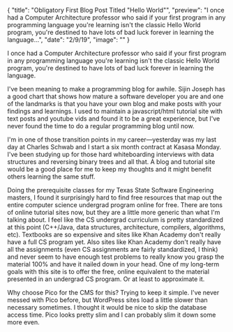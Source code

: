 {
  "title": "Obligatory First Blog Post Titled \"Hello World\"",
  "preview": "I once had a Computer Architecture professor who said if your first program in any programming language you're learning isn't the classic Hello World program, you're destined to have lots of bad luck forever in learning the language...",
  "date": "2/9/19",
  "image": ""
}

I once had a Computer Architecture professor who said if your first program in any programming language you're learning isn't the classic Hello World program, you're destined to have lots of bad luck forever in learning the language.

I've been meaning to make a programming blog for awhile. Sijin Joseph has a good chart that shows how mature a software developer you are and one of the landmarks is that you have your own blog and make posts with your findings and learnings. I used to maintain a javascript/html tutorial site with text posts and youtube vids and found it to be a great experience, but I've never found the time to do a regular programming blog until now.

I'm in one of those transition points in my career—yesterday was my last day at Charles Schwab and I start a six month contract at Kasasa Monday. I've been studying up for those hard whiteboarding interviews with data structures and reversing binary trees and all that. A blog and tutorial site would be a good place for me to keep my thoughts and it might benefit others learning the same stuff.

Doing the prerequisite classes for my Texas State Software Engineering masters, I found it surprisingly hard to find free resources that map out the entire computer science undergrad program online for free. There are tons of online tutorial sites now, but they are a little more generic than what I'm talking about. I feel like the CS undergrad curriculum is pretty standardized at this point (C++/Java, data structures, architecture, compilers, algorithms, etc). Textbooks are so expensive and sites like Khan Academy don't really have a full CS program yet. Also sites like Khan Academy don't really have all the assignments (even CS assignments are fairly standardized, I think) and never seem to have enough test problems to really know you grasp the material 100% and have it nailed down in your head. One of my long-term goals with this site is to offer the free, online equivalent to the material presented in an undergrad CS program. Or at least to approximate it.

Why choose Pico for the CMS for this? Trying to keep it simple. I've never messed with Pico before, but WordPress sites load a little slower than necessary sometimes. I thought it would be nice to skip the database access time. Pico looks pretty slim and I can probably slim it down some more even.
